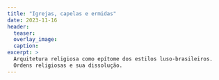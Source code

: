 ```yaml
---
title: "Igrejas, capelas e ermidas"
date: 2023-11-16
header:
  teaser:
  overlay_image:
  caption:
excerpt: >
  Arquitetura religiosa como epítome dos estilos luso-brasileiros.
  Ordens religiosas e sua dissolução.
---
```

